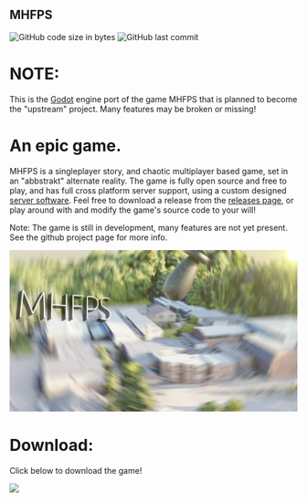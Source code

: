 MHFPS
-------
![GitHub code size in bytes](https://img.shields.io/github/repo-size/Zekiah-A/MHFPS-GD) ![GitHub last commit](https://img.shields.io/github/last-commit/Zekiah-A/MHFPS-GD?label=Last%20Update) 

NOTE:
=============
This is the [Godot](https://github.com/godotengine/godot) engine port of the game MHFPS that is planned to become the "upstream" project. Many features may be broken or missing!

An epic game.
=============
MHFPS is a singleplayer story, and chaotic multiplayer based game, set in an "abbstrakt" alternate reality. The game is fully open source and free to play, and has full cross platform server support, using a custom designed [server software](https://www.github.com/Zekiah-A/MHFPS-Server). Feel free to download a release from the [releases page](https://www.github.com/Zekiah-A/MHFPS/releases), or play around with and modify the game's source code to your will!

Note: The game is still in development, many features are not yet present. See the github project page for more info.

![](https://raw.githubusercontent.com/Zekiah-A/MHFPS/master/MHFPS_Title.png)

Download:
=========

Click below to download the game!

[![](https://img.shields.io/badge/Download-Click%20here!-blue?style=for-the-badge&logo=appveyor)](https://github.com/Zekiah-A/MHFPS-GD/releases)
